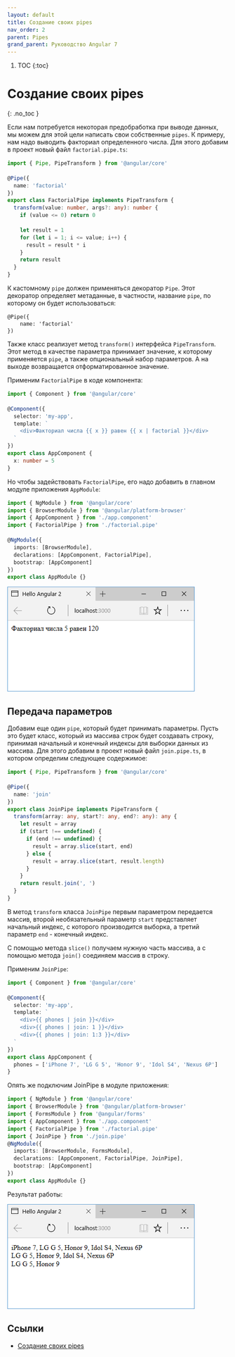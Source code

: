 ```yaml
---
layout: default
title: Создание своих pipes
nav_order: 2
parent: Pipes
grand_parent: Руководство Angular 7
---
```


<!-- prettier-ignore-start -->
1. TOC
{:toc}

# Создание своих pipes
{: .no_toc }
<!-- prettier-ignore-end -->

Если нам потребуется некоторая предобработка при выводе данных, мы можем для этой цели написать свои собственные `pipes`. К примеру, нам надо выводить факториал определенного числа. Для этого добавим в проект новый файл `factorial.pipe.ts`:

```typescript
import { Pipe, PipeTransform } from '@angular/core'

@Pipe({
  name: 'factorial'
})
export class FactorialPipe implements PipeTransform {
  transform(value: number, args?: any): number {
    if (value <= 0) return 0

    let result = 1
    for (let i = 1; i <= value; i++) {
      result = result * i
    }
    return result
  }
}
```

К кастомному `pipe` должен применяться декоратор `Pipe`. Этот декоратор определяет метаданные, в частности, название `pipe`, по которому он будет использоваться:

```
@Pipe({
    name: 'factorial'
})
```

Также класс реализует метод `transform()` интерфейса `PipeTransform`. Этот метод в качестве параметра принимает значение, к которому применяется `pipe`, а также опциональный набор параметров. А на выходе возвращается отформатированное значение.

Применим `FactorialPipe` в коде компонента:

```typescript
import { Component } from '@angular/core'

@Component({
  selector: 'my-app',
  template: `
    <div>Факториал числа {{ x }} равен {{ x | factorial }}</div>
  `
})
export class AppComponent {
  x: number = 5
}
```

Но чтобы задействовать `FactorialPipe`, его надо добавить в главном модуле приложения `AppModule`:

```typescript
import { NgModule } from '@angular/core'
import { BrowserModule } from '@angular/platform-browser'
import { AppComponent } from './app.component'
import { FactorialPipe } from './factorial.pipe'

@NgModule({
  imports: [BrowserModule],
  declarations: [AppComponent, FactorialPipe],
  bootstrap: [AppComponent]
})
export class AppModule {}
```

![Скриншот](create-pipes-1.png)

## Передача параметров

Добавим еще один `pipe`, который будет принимать параметры. Пусть это будет класс, который из массива строк будет создавать строку, принимая начальный и конечный индексы для выборки данных из массива. Для этого добавим в проект новый файл `join.pipe.ts`, в котором определим следующее содержимое:

```typescript
import { Pipe, PipeTransform } from '@angular/core'

@Pipe({
  name: 'join'
})
export class JoinPipe implements PipeTransform {
  transform(array: any, start?: any, end?: any): any {
    let result = array
    if (start !== undefined) {
      if (end !== undefined) {
        result = array.slice(start, end)
      } else {
        result = array.slice(start, result.length)
      }
    }
    return result.join(', ')
  }
}
```

В метод `transform` класса `JoinPipe` первым параметром передается массив, второй необязательный параметр `start` представляет начальный индекс, с которого производится выборка, а третий параметр `end` - конечный индекс.

С помощью метода `slice()` получаем нужную часть массива, а с помощью метода `join()` соединяем массив в строку.

Применим `JoinPipe`:

```typescript
import { Component } from '@angular/core'

@Component({
  selector: 'my-app',
  template: `
    <div>{{ phones | join }}</div>
    <div>{{ phones | join: 1 }}</div>
    <div>{{ phones | join: 1:3 }}</div>
  `
})
export class AppComponent {
  phones = ['iPhone 7', 'LG G 5', 'Honor 9', 'Idol S4', 'Nexus 6P']
}
```

Опять же подключим JoinPipe в модуле приложения:

```typescript
import { NgModule } from '@angular/core'
import { BrowserModule } from '@angular/platform-browser'
import { FormsModule } from '@angular/forms'
import { AppComponent } from './app.component'
import { FactorialPipe } from './factorial.pipe'
import { JoinPipe } from './join.pipe'
@NgModule({
  imports: [BrowserModule, FormsModule],
  declarations: [AppComponent, FactorialPipe, JoinPipe],
  bootstrap: [AppComponent]
})
export class AppModule {}
```

Результат работы:

![Скриншот](create-pipes-2.png)

## Ссылки

- [Создание своих pipes](https://metanit.com/web/angular2/8.2.php)
